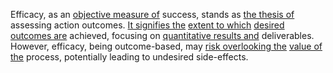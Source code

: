 
Efficacy, as an [objective measure of](2/3/1/2/3/.Measurement) success, stands as [the thesis of](2/3/3/1/3/2/.Literature) assessing action outcomes. [It signifies the](3/1/1/2/1/1/_Signifier-Signified) [extent to which](2/3/1/3/1/3/.Limitation%20Boundaries) [desired outcomes are](1/1/3/3/3/3/.Outcome) achieved, focusing on [quantitative results and](2/3/1/2/3/_Qualitative-Quantitative) deliverables. However, efficacy, being outcome-based, may [risk overlooking the](2/1/2/3/2/2/.Risk%20Aversion) [value of the](3/1/1/1/3/1/3/.Thermocouples) process, potentially leading to undesired side-effects.

